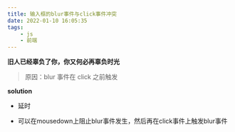 ```yaml
---
title: 输入框的blur事件与click事件冲突
date: 2022-01-10 16:05:35
tags:
    - js
    - 前端
---
```

**旧人已经辜负了你，你又何必再辜负时光**

<!--more-->
> 原因：blur 事件在 click 之前触发

**solution**
- 延时

- 可以在mousedown上阻止blur事件发生，然后再在click事件上触发blur事件
